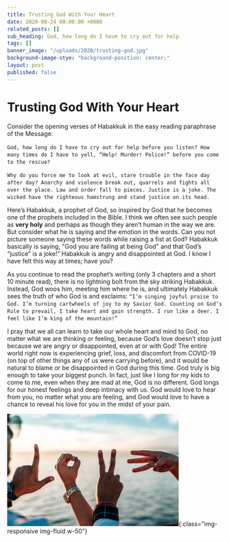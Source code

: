 ```yaml
---
title: Trusting God With Your Heart
date: 2020-08-24 08:00:00 +0000
related_posts: []
sub_heading: God, how long do I have to cry out for help
tags: []
banner_image: "/uploads/2020/trusting-god.jpg"
background-image-stye: "background-position: center;"
layout: post
published: false
---
```


# Trusting God With Your Heart

Consider the opening verses of Habakkuk in the easy reading paraphrase of the Message: 

` God, how long do I have to cry out for help before you listen? How many times do I have to yell, “Help! Murder! Police!” before you come to the rescue? `
<!--break-->
`Why do you force me to look at evil, stare trouble in the face day after day? Anarchy and violence break out, quarrels and fights all over the place. Law and order fall to pieces. Justice is a joke. The wicked have the righteous hamstrung and stand justice on its head.`

Here’s Habakkuk, a prophet of God, so inspired by God that he becomes one of the prophets included in the 
Bible. I think we often see such people as **very holy** and perhaps as though they aren’t human in the way we are. But consider what he is saying and the emotion in the words. Can you not picture someone saying these words while raising a fist at God? Habakkuk basically is saying, "God you are failing at being God" and that God’s “justice” is a joke!” Habakkuk is angry and disappointed at God. I know I have felt this way at times; have you?

As you continue to read the prophet’s writing (only 3 chapters and a short 10 minute read), there is no lightning bolt from the sky striking Habakkuk. Instead, God woos him, meeting him where he is, and ultimately Habakkuk sees the truth of who God is and exclaims:
`“I’m singing joyful praise to God. I’m turning cartwheels of joy to my Savior God. Counting on God’s Rule to prevail, I take heart and gain strength. I run like a deer. I feel like I’m king of the mountain!”`

I pray that we all can learn to take our whole heart and mind to God, no matter what we are thinking or feeling, because God’s love doesn’t stop just because we are angry or disappointed, even at or with God! The entire world right now is experiencing grief, loss, and discomfort from COVID-19 (on top of other things any of us were carrying before), and it would be natural to blame or be disappointed in God during this time. God truly is big enough to take your biggest punch. In fact, just like I long for my kids to come to me, even when they are mad at me, God is no different. God longs for our honest feelings and deep intimacy with us. God would love to hear from you, no matter what you are feeling, and God would love to have a chance to reveal his love for you in the midst of your pain.

![trusting and loving God](/uploads/2020/trusting-god-love.png){:class="img-responsive img-fluid w-50"}


